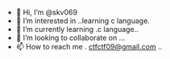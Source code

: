- 👋 Hi, I’m @skv069
- 👀 I’m interested in ..learning c language.
- 🌱 I’m currently learning .c language..
- 💞️ I’m looking to collaborate on ...
- 📫 How to reach me . ctfctf09@gmail.com ..

<!---
skv069/skv069 is a ✨ special ✨ repository because its `README.md` (this file) appears on your GitHub profile.
You can click the Preview link to take a look at your changes.
--->
